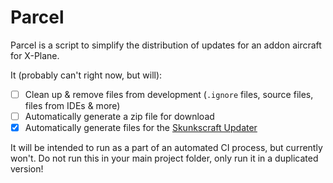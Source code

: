# Parcel
Parcel is a script to simplify the distribution of updates for an addon aircraft for X-Plane.

It (probably can't right now, but will): 
- [ ] Clean up & remove files from development (`.ignore` files, source files, files from IDEs & more)
- [ ] Automatically generate a zip file for download 
- [x] Automatically generate files for the [Skunkscraft Updater](https://forums.x-plane.org/index.php?/forums/forum/406-skunkcrafts-updater/)

It will be intended to run as a part of an automated CI process, but currently won't. Do not run this in your main project folder, only run it in a duplicated version!